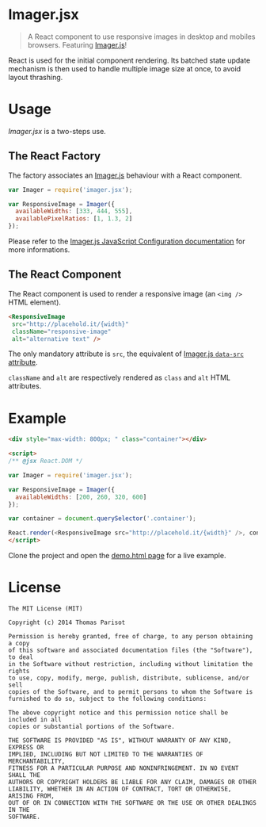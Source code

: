 # Imager.jsx

> A React component to use responsive images in desktop and mobiles browsers. Featuring [Imager.js](https://github.com/BBC-News/Imager.js)!

React  is used for the initial component rendering.
Its batched state update mechanism is then used to handle multiple image size at once, to avoid layout thrashing.

# Usage

*Imager.jsx* is a two-steps use.

## The React Factory

The factory associates an [Imager.js](https://github.com/BBC-News/Imager.js) behaviour with a React component.

```js
var Imager = require('imager.jsx');

var ResponsiveImage = Imager({
  availableWidths: [333, 444, 555],
  availablePixelRatios: [1, 1.3, 2]
});
```

Please refer to the [Imager.js JavaScript Configuration documentation](https://github.com/BBC-News/Imager.js#javascript-configuration) for more informations.

## The React Component

The React component is used to render a responsive image (an `<img />` HTML element).

```html
<ResponsiveImage
 src="http://placehold.it/{width}"
 className="responsive-image"
 alt="alternative text" />
```

The only mandatory attribute is `src`, the equivalent of [Imager.js `data-src` attribute](https://github.com/BBC-News/Imager.js#data-src).

`className` and `alt` are respectively rendered as `class` and `alt` HTML attributes.

# Example

```html
<div style="max-width: 800px; " class="container"></div>

<script>
/** @jsx React.DOM */

var Imager = require('imager.jsx');

var ResponsiveImage = Imager({
  availableWidths: [200, 260, 320, 600]
});

var container = document.querySelector('.container');

React.render(<ResponsiveImage src="http://placehold.it/{width}" />, container);
</script>
```

Clone the project and open the [demo.html page](demo/index.html) for a live example.

# License

    The MIT License (MIT)

    Copyright (c) 2014 Thomas Parisot

    Permission is hereby granted, free of charge, to any person obtaining a copy
    of this software and associated documentation files (the "Software"), to deal
    in the Software without restriction, including without limitation the rights
    to use, copy, modify, merge, publish, distribute, sublicense, and/or sell
    copies of the Software, and to permit persons to whom the Software is
    furnished to do so, subject to the following conditions:

    The above copyright notice and this permission notice shall be included in all
    copies or substantial portions of the Software.

    THE SOFTWARE IS PROVIDED "AS IS", WITHOUT WARRANTY OF ANY KIND, EXPRESS OR
    IMPLIED, INCLUDING BUT NOT LIMITED TO THE WARRANTIES OF MERCHANTABILITY,
    FITNESS FOR A PARTICULAR PURPOSE AND NONINFRINGEMENT. IN NO EVENT SHALL THE
    AUTHORS OR COPYRIGHT HOLDERS BE LIABLE FOR ANY CLAIM, DAMAGES OR OTHER
    LIABILITY, WHETHER IN AN ACTION OF CONTRACT, TORT OR OTHERWISE, ARISING FROM,
    OUT OF OR IN CONNECTION WITH THE SOFTWARE OR THE USE OR OTHER DEALINGS IN THE
    SOFTWARE.

